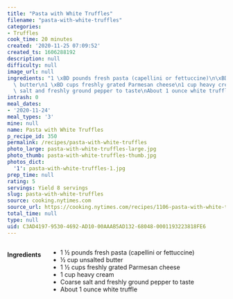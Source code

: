 ```yaml
---
title: "Pasta with White Truffles"
filename: "pasta-with-white-truffles"
categories:
- Truffles
cook_time: 20 minutes
created: '2020-11-25 07:09:52'
created_ts: 1606288192
description: null
difficulty: null
image_url: null
ingredients: "1 \xBD pounds fresh pasta (capellini or fettuccine)\n\xBD cup unsalted\
  \ butter\n1 \xBD cups freshly grated Parmesan cheese\n1 cup heavy cream\nCoarse\
  \ salt and freshly ground pepper to taste\nAbout 1 ounce white truffle"
intrash: 0
meal_dates:
- '2020-11-24'
meal_types: '3'
mine: null
name: Pasta with White Truffles
p_recipe_id: 350
permalink: /recipes/pasta-with-white-truffles
photo_large: pasta-with-white-truffles-large.jpg
photo_thumb: pasta-with-white-truffles-thumb.jpg
photos_dict:
  '1': pasta-with-white-truffles-1.jpg
prep_time: null
rating: 5
servings: Yield 8 servings
slug: pasta-with-white-truffles
source: cooking.nytimes.com
source_url: https://cooking.nytimes.com/recipes/1106-pasta-with-white-truffles?ds_c=71700000052595478&gclid=CjwKCAiAnvj9BRA4EiwAuUMDf2EDyei4s-c9dQro-qc11KGYQa70KJa2BhnF9yYNv3yUgnss0WyVXBoCUz0QAvD_BwE&gclsrc=aw.ds
total_time: null
type: null
uid: C3AD4197-9530-4692-AD10-00AAAB5AD132-68048-0001193223818FE6
---
```

<div class="large-8 medium-7 columns" id="writeup">	</div><!-- #writeup -->
</div><!-- #row-one -->
<div class="row" id="row-two">	<div class="medium-4 small-5 columns" id="ingredients"><h4>Ingredients</h4><div class="box box-ingredients content"><ul>
<li>1 ½ pounds fresh pasta (capellini or fettuccine)</li>
<li>½ cup unsalted butter</li>
<li>1 ½ cups freshly grated Parmesan cheese</li>
<li>1 cup heavy cream</li>
<li>Coarse salt and freshly ground pepper to taste</li>
<li>About 1 ounce white truffle</li>
</ul>
</div>	</div>	<div class="medium-6 small-7 columns" id="directions">	</div>